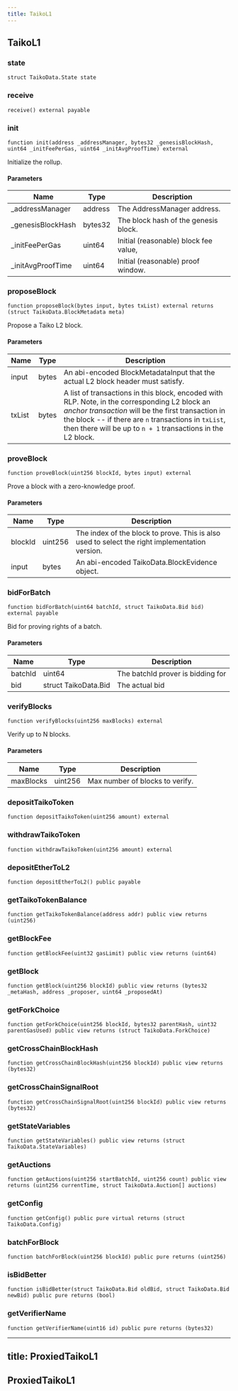 ```yaml
---
title: TaikoL1
---
```


## TaikoL1

### state

```solidity
struct TaikoData.State state
```

### receive

```solidity
receive() external payable
```

### init

```solidity
function init(address _addressManager, bytes32 _genesisBlockHash, uint64 _initFeePerGas, uint64 _initAvgProofTime) external
```

Initialize the rollup.

#### Parameters

| Name               | Type    | Description                           |
| ------------------ | ------- | ------------------------------------- |
| \_addressManager   | address | The AddressManager address.           |
| \_genesisBlockHash | bytes32 | The block hash of the genesis block.  |
| \_initFeePerGas    | uint64  | Initial (reasonable) block fee value, |
| \_initAvgProofTime | uint64  | Initial (reasonable) proof window.    |

### proposeBlock

```solidity
function proposeBlock(bytes input, bytes txList) external returns (struct TaikoData.BlockMetadata meta)
```

Propose a Taiko L2 block.

#### Parameters

| Name   | Type  | Description                                                                                                                                                                                                                                                                 |
| ------ | ----- | --------------------------------------------------------------------------------------------------------------------------------------------------------------------------------------------------------------------------------------------------------------------------- |
| input  | bytes | An abi-encoded BlockMetadataInput that the actual L2 block header must satisfy.                                                                                                                                                                                             |
| txList | bytes | A list of transactions in this block, encoded with RLP. Note, in the corresponding L2 block an _anchor transaction_ will be the first transaction in the block -- if there are `n` transactions in `txList`, then there will be up to `n + 1` transactions in the L2 block. |

### proveBlock

```solidity
function proveBlock(uint256 blockId, bytes input) external
```

Prove a block with a zero-knowledge proof.

#### Parameters

| Name    | Type    | Description                                                                                    |
| ------- | ------- | ---------------------------------------------------------------------------------------------- |
| blockId | uint256 | The index of the block to prove. This is also used to select the right implementation version. |
| input   | bytes   | An abi-encoded TaikoData.BlockEvidence object.                                                 |

### bidForBatch

```solidity
function bidForBatch(uint64 batchId, struct TaikoData.Bid bid) external payable
```

Bid for proving rights of a batch.

#### Parameters

| Name    | Type                 | Description                       |
| ------- | -------------------- | --------------------------------- |
| batchId | uint64               | The batchId prover is bidding for |
| bid     | struct TaikoData.Bid | The actual bid                    |

### verifyBlocks

```solidity
function verifyBlocks(uint256 maxBlocks) external
```

Verify up to N blocks.

#### Parameters

| Name      | Type    | Description                     |
| --------- | ------- | ------------------------------- |
| maxBlocks | uint256 | Max number of blocks to verify. |

### depositTaikoToken

```solidity
function depositTaikoToken(uint256 amount) external
```

### withdrawTaikoToken

```solidity
function withdrawTaikoToken(uint256 amount) external
```

### depositEtherToL2

```solidity
function depositEtherToL2() public payable
```

### getTaikoTokenBalance

```solidity
function getTaikoTokenBalance(address addr) public view returns (uint256)
```

### getBlockFee

```solidity
function getBlockFee(uint32 gasLimit) public view returns (uint64)
```

### getBlock

```solidity
function getBlock(uint256 blockId) public view returns (bytes32 _metaHash, address _proposer, uint64 _proposedAt)
```

### getForkChoice

```solidity
function getForkChoice(uint256 blockId, bytes32 parentHash, uint32 parentGasUsed) public view returns (struct TaikoData.ForkChoice)
```

### getCrossChainBlockHash

```solidity
function getCrossChainBlockHash(uint256 blockId) public view returns (bytes32)
```

### getCrossChainSignalRoot

```solidity
function getCrossChainSignalRoot(uint256 blockId) public view returns (bytes32)
```

### getStateVariables

```solidity
function getStateVariables() public view returns (struct TaikoData.StateVariables)
```

### getAuctions

```solidity
function getAuctions(uint256 startBatchId, uint256 count) public view returns (uint256 currentTime, struct TaikoData.Auction[] auctions)
```

### getConfig

```solidity
function getConfig() public pure virtual returns (struct TaikoData.Config)
```

### batchForBlock

```solidity
function batchForBlock(uint256 blockId) public pure returns (uint256)
```

### isBidBetter

```solidity
function isBidBetter(struct TaikoData.Bid oldBid, struct TaikoData.Bid newBid) public pure returns (bool)
```

### getVerifierName

```solidity
function getVerifierName(uint16 id) public pure returns (bytes32)
```

---

## title: ProxiedTaikoL1

## ProxiedTaikoL1
